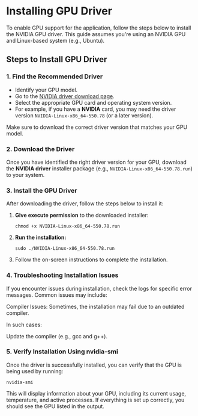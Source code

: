 # Installing GPU Driver

To enable GPU support for the application, follow the steps below to install the NVIDIA GPU driver. This guide assumes you're using an NVIDIA GPU and Linux-based system (e.g., Ubuntu). 

## Steps to Install GPU Driver

### 1. Find the Recommended Driver

- Identify your GPU model.
- Go to the [NVIDIA driver download page](https://www.nvidia.com/).
- Select the appropriate GPU card and operating system version.
- For example, if you have a **NVIDIA** card, you may need the driver version `NVIDIA-Linux-x86_64-550.78` (or a later version).
  
Make sure to download the correct driver version that matches your GPU model.

### 2. Download the Driver

Once you have identified the right driver version for your GPU, download the **NVIDIA driver** installer package (e.g., `NVIDIA-Linux-x86_64-550.78.run`) to your system.

### 3. Install the GPU Driver

After downloading the driver, follow the steps below to install it:

1. **Give execute permission** to the downloaded installer:

   `chmod +x NVIDIA-Linux-x86_64-550.78.run`

2. **Run the installation:**
   
   `sudo ./NVIDIA-Linux-x86_64-550.78.run`

3. Follow the on-screen instructions to complete the installation.

### 4. Troubleshooting Installation Issues

If you encounter issues during installation, check the logs for specific error messages. Common issues may include:

Compiler Issues: Sometimes, the installation may fail due to an outdated compiler. 

In such cases:

Update the compiler (e.g., gcc and g++).

### 5. Verify Installation Using nvidia-smi
Once the driver is successfully installed, you can verify that the GPU is being used by running:

`nvidia-smi`

This will display information about your GPU, including its current usage, temperature, and active processes. If everything is set up correctly, you should see the GPU listed in the output.